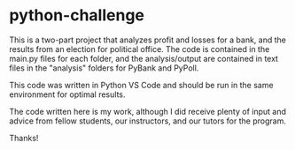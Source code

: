 # python-challenge

This is a two-part project that analyzes profit and losses for a bank, and the results from an election for political office. The code is contained in the main.py files for each folder, and the analysis/output are contained in text files in the "analysis" folders for PyBank and PyPoll.

This code was written in Python VS Code and should be run in the same environment for optimal results.

The code written here is my work, although I did receive plenty of input and advice from fellow students, our instructors, and our tutors for the program.

Thanks!
